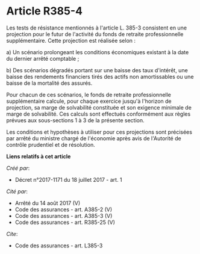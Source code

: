 # Article R385-4

Les tests de résistance mentionnés à l'article L. 385-3 consistent en une projection pour le futur de l'activité du fonds de
retraite professionnelle supplémentaire. Cette projection est réalisée selon :

a) Un scénario prolongeant les conditions économiques existant à la date du dernier arrêté comptable ;

b) Des scénarios dégradés portant sur une baisse des taux d'intérêt, une baisse des rendements financiers tirés des actifs
non amortissables ou une baisse de la mortalité des assurés.

Pour chacun de ces scénarios, le fonds de retraite professionnelle supplémentaire calcule, pour chaque exercice jusqu'à
l'horizon de projection, sa marge de solvabilité constituée et son exigence minimale de marge de solvabilité. Ces calculs
sont effectués conformément aux règles prévues aux sous-sections 1 à 3 de la présente section.

Les conditions et hypothèses à utiliser pour ces projections sont précisées par arrêté du ministre chargé de l'économie après
avis de l'Autorité de contrôle prudentiel et de résolution.

**Liens relatifs à cet article**

_Créé par_:

  - Décret n°2017-1171 du 18 juillet 2017 - art. 1

_Cité par_:

  - Arrêté du 14 août 2017 (V)
  - Code des assurances - art. A385-2 (V)
  - Code des assurances - art. A385-3 (V)
  - Code des assurances - art. R385-25 (V)

_Cite_:

  - Code des assurances - art. L385-3
